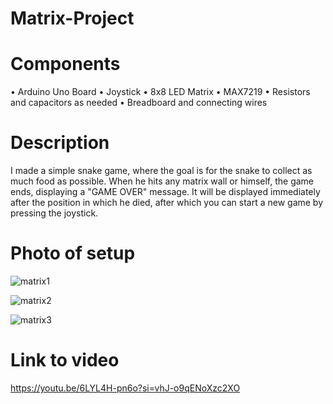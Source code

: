 # Matrix-Project

# Components
• Arduino Uno Board
• Joystick
• 8x8 LED Matrix
• MAX7219
• Resistors and capacitors as needed
• Breadboard and connecting wires

# Description 
I made a simple snake game, where the goal is for the snake to collect as much food as possible. When he hits any matrix wall or himself, the game ends, displaying a "GAME OVER" message. It will be displayed immediately after the position in which he died, after which you can start a new game by pressing the joystick.

# Photo of setup

![matrix1](https://github.com/Ramona23serban/Matrix-Project/assets/116956079/40b9097c-e88c-42d6-935b-1fad8f04a0ca)


![matrix2](https://github.com/Ramona23serban/Matrix-Project/assets/116956079/ff953f45-0a63-4ec6-906c-00ee8d188380)

![matrix3](https://github.com/Ramona23serban/Matrix-Project/assets/116956079/dc3f02f1-a5ef-4ab5-a19e-cd68a137dd19)

# Link to video
https://youtu.be/6LYL4H-pn6o?si=vhJ-o9qENoXzc2XO
